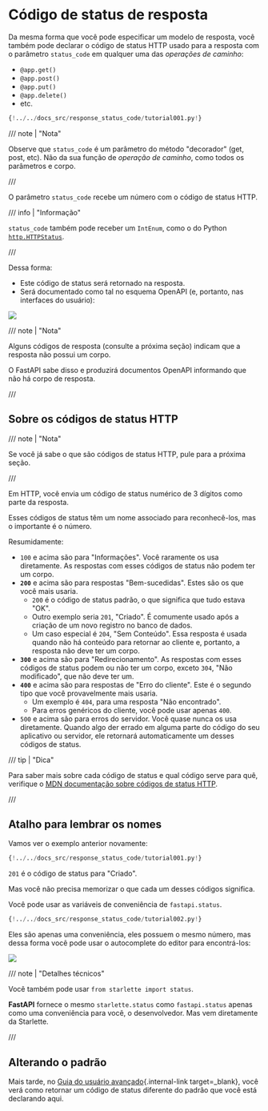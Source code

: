 # Código de status de resposta

Da mesma forma que você pode especificar um modelo de resposta, você também pode declarar o código de status HTTP usado para a resposta com o parâmetro `status_code` em qualquer uma das *operações de caminho*:

* `@app.get()`
* `@app.post()`
* `@app.put()`
* `@app.delete()`
* etc.

```Python hl_lines="6"
{!../../docs_src/response_status_code/tutorial001.py!}
```

/// note | "Nota"

Observe que `status_code` é um parâmetro do método "decorador" (get, post, etc). Não da sua função de *operação de caminho*, como todos os parâmetros e corpo.

///

O parâmetro `status_code` recebe um número com o código de status HTTP.

/// info | "Informação"

`status_code` também pode receber um `IntEnum`, como o do Python <a href="https://docs.python.org/3/library/http.html#http.HTTPStatus" class="external-link" target="_blank">`http.HTTPStatus`</a>.

///

Dessa forma:

* Este código de status será retornado na resposta.
* Será documentado como tal no esquema OpenAPI (e, portanto, nas interfaces do usuário):

<img src="/img/tutorial/response-status-code/image01.png">

/// note | "Nota"

Alguns códigos de resposta (consulte a próxima seção) indicam que a resposta não possui um corpo.

O FastAPI sabe disso e produzirá documentos OpenAPI informando que não há corpo de resposta.

///

## Sobre os códigos de status HTTP

/// note | "Nota"

Se você já sabe o que são códigos de status HTTP, pule para a próxima seção.

///

Em HTTP, você envia um código de status numérico de 3 dígitos como parte da resposta.

Esses códigos de status têm um nome associado para reconhecê-los, mas o importante é o número.

Resumidamente:


* `100` e acima são para "Informações". Você raramente os usa diretamente. As respostas com esses códigos de status não podem ter um corpo.
* **`200`** e acima são para respostas "Bem-sucedidas". Estes são os que você mais usaria.
    * `200` é o código de status padrão, o que significa que tudo estava "OK".
    * Outro exemplo seria `201`, "Criado". É comumente usado após a criação de um novo registro no banco de dados.
    * Um caso especial é `204`, "Sem Conteúdo". Essa resposta é usada quando não há conteúdo para retornar ao cliente e, portanto, a resposta não deve ter um corpo.
* **`300`** e acima são para "Redirecionamento". As respostas com esses códigos de status podem ou não ter um corpo, exceto `304`, "Não modificado", que não deve ter um.
* **`400`** e acima são para respostas de "Erro do cliente". Este é o segundo tipo que você provavelmente mais usaria.
    * Um exemplo é `404`, para uma resposta "Não encontrado".
    * Para erros genéricos do cliente, você pode usar apenas `400`.
* `500` e acima são para erros do servidor. Você quase nunca os usa diretamente. Quando algo der errado em alguma parte do código do seu aplicativo ou servidor, ele retornará automaticamente um desses códigos de status.

/// tip | "Dica"

Para saber mais sobre cada código de status e qual código serve para quê, verifique o <a href="https://developer.mozilla.org/pt-BR/docs/Web/HTTP/Status" class="external-link" target="_blank"><abbr title="Mozilla Developer Network">MDN</abbr> documentação sobre códigos de status HTTP</a>.

///

## Atalho para lembrar os nomes

Vamos ver o exemplo anterior novamente:

```Python hl_lines="6"
{!../../docs_src/response_status_code/tutorial001.py!}
```

`201` é o código de status para "Criado".

Mas você não precisa memorizar o que cada um desses códigos significa.

Você pode usar as variáveis de conveniência de `fastapi.status`.

```Python hl_lines="1  6"
{!../../docs_src/response_status_code/tutorial002.py!}
```

Eles são apenas uma conveniência, eles possuem o mesmo número, mas dessa forma você pode usar o autocomplete do editor para encontrá-los:

<img src="/img/tutorial/response-status-code/image02.png">

/// note | "Detalhes técnicos"

Você também pode usar `from starlette import status`.

**FastAPI** fornece o mesmo `starlette.status` como `fastapi.status` apenas como uma conveniência para você, o desenvolvedor. Mas vem diretamente da Starlette.

///

## Alterando o padrão

Mais tarde, no [Guia do usuário avançado](../advanced/response-change-status-code.md){.internal-link target=_blank}, você verá como retornar um código de status diferente do padrão que você está declarando aqui.
